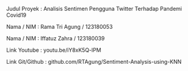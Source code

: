 Judul Proyek : Analisis Sentimen Pengguna Twitter Terhadap Pandemi Covid19

Nama / NIM : Rama Tri Agung / 123180053

Nama / NIM : Iffatuz Zahra / 123180039

Link Youtube : youtu.be/iY8xK5Q-lPM

Link Git/Github : github.com/RTAgung/Sentiment-Analysis-using-KNN